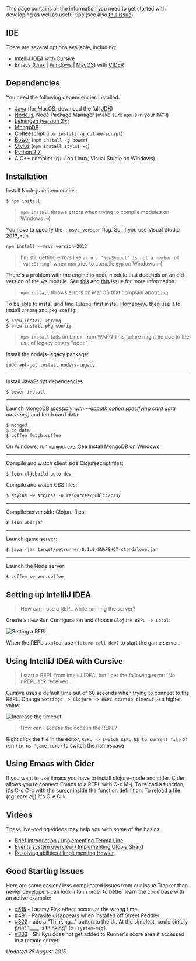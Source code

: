 This page contains all the information you need to get started with developing as well as useful tips (see also [this issue](https://github.com/mtgred/netrunner/issues/328)).

## IDE

There are several options available, including:

- [IntelliJ IDEA](https://www.jetbrains.com/idea/) with [Cursive](https://cursiveclojure.com/)
- Emacs ([Unix](https://www.gnu.org/software/emacs/) | [Windows](https://ftp.gnu.org/gnu/emacs/windows/) | [MacOS](http://emacsformacosx.com/)) with [CIDER](https://github.com/clojure-emacs/cider)

## Dependencies

You need the following dependencies installed:

- [Java](http://www.oracle.com/technetwork/java/javase/downloads/index.html) (for MacOS, download the full [JDK](http://www.oracle.com/technetwork/java/javase/downloads/jdk8-downloads-2133151.html))
- [Node.js](https://nodejs.org/download/), Node Package Manager (make sure `npm` is in your `PATH`)
- [Leiningen (version 2+)](http://leiningen.org/)
- [MongoDB](https://www.mongodb.org/)
- [Coffeescript](http://coffeescript.org/) (`npm install -g coffee-script`)
- [Bower](http://bower.io/) (`npm install -g bower`)
- [Stylus](https://learnboost.github.io/stylus/) (`npm install stylus -g`)
- [Python 2.7](https://www.python.org/)
- A C++ compiler (g++ on Linux, Visual Studio on Windows)

## Installation

Install Node.js dependencies:

```
$ npm install
```

> `npm install` throws errors when trying to compile modules on Windows :-(

You have to specify the `--msvs_version` flag. So, if you use Visual Studio 2013, run
```
npm install --msvs_version=2013 
```
> I'm still getting errors like `error: ‘NewSymbol’ is not a member of ‘v8::String’` when `npm` tries to compile `gyp` on Windows :-(

There's a problem with the engine.io node module that depends on an old version of the ws module. See [this](https://github.com/Automattic/engine.io-client/issues/376) and [this](https://github.com/Automattic/socket.io/issues/2057) issue for more information.

> `npm install` throws errors on MacOS that complain about `zmq`

To be able to install and find `libzmq`, first install [Homebrew](http://brew.sh), then use it to install `zeromq` and `pkg-config`: 


```
$ brew install zeromq
$ brew install pkg-config
```

> `npm install` fails on Linux: npm WARN This failure might be due to the use of legacy binary "node"

Install the nodejs-legacy package:

```
sudo apt-get install nodejs-legacy
```

---
Install JavaScript dependencies:

```
$ bower install
```
---
Launch MongoDB _(possibly with --dbpath option specifying card data directory)_ and fetch card data:

```
$ mongod
$ cd data
$ coffee fetch.coffee
```

On Windows, run `mongod.exe`. See [Install MongoDB on Windows](http://docs.mongodb.org/manual/tutorial/install-mongodb-on-windows/).

---
Compile and watch client side Clojurescript files:

```
$ lein cljsbuild auto dev
```

Compile and watch CSS files:

```
$ stylus -w src/css -o resources/public/css/
```
---
Compile server side Clojure files:

```
$ lein uberjar
```
---
Launch game server:

```
$ java -jar target/netrunner-0.1.0-SNAPSHOT-standalone.jar
```
---
Launch the Node server:

```
$ coffee server.coffee
```

## Setting up IntelliJ IDEA 

> How can I use a REPL while running the server?

Create a new Run Configuration and choose `Clojure REPL -> Local`:

![Setting a REPL](https://i.imgur.com/Df7h756.png)

When the REPL started, use `(future-call dev)` to start the game server.

## Using IntelliJ IDEA with Cursive

> I start a REPL from IntelliJ IDEA, but I get the following error: 'No nREPL ack received'.

Cursive uses a default time out of 60 seconds when trying to connect to the REPL. Change `Settings -> Clojure -> REPL startup timeout` to a higher value:

![Increase the timeout](https://i.imgur.com/2OlGHtA.png)

> How can I access the code in the REPL?

Right click the file in the editor, `REPL -> Switch REPL NS to current file` or run `(in-ns 'game.core)` to switch the namespace

## Using Emacs with Cider

If you want to use Emacs you have to install clojure-mode and cider. Cider allows you to connect Emacs to a REPL with C-c M-j. To reload a function, it's C-c C-c with the cursor inside the function definition. To reload a file (eg. card.clj) it's C-c C-k.

## Videos

These live-coding videos may help you with some of the basics:

* [Brief introduction / Implementing Tenma Line](https://www.livecoding.tv/video/jintekinet-intro-tenma-line-12/)
* [Events system overview / Implementing Utopia Shard](https://www.livecoding.tv/video/jintekinet-events-utopia-shard-12/)
* [Resolving abilities / Implementing Howler](https://www.livecoding.tv/video/jintekinet-resolving-abilities-howler/)

## Good Starting Issues

Here are some easier / less complicated issues from our Issue Tracker than newer developers can look into in order to better learn the code base with an active example:

* [#515](https://github.com/mtgred/netrunner/issues/515) - Laramy Fisk effect occurs at the wrong time
* [#491](https://github.com/mtgred/netrunner/issues/491) - Parasite disappears when installed off Street Peddler
* [#322](https://github.com/mtgred/netrunner/issues/322) - add a "Thinking..." button to the UI. At the simplest, could simply print "____ is thinking" to `(system-msg)`.
* [#303](https://github.com/mtgred/netrunner/issues/303) - Shi.Kyu does not get added to Runner's score area if accessed in a remote server.

_Updated 25 August 2015_